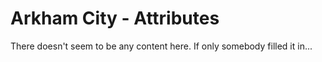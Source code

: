 # Arkham City - Attributes

There doesn't seem to be any content here. If only somebody filled it in...